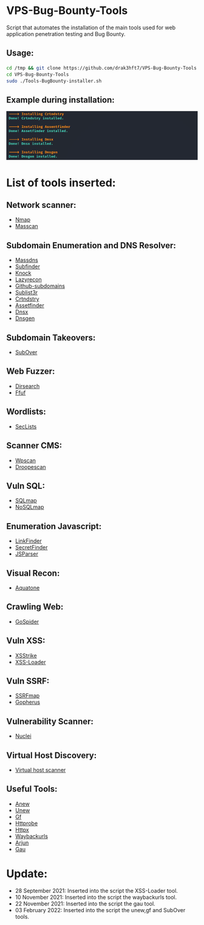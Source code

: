 # VPS-Bug-Bounty-Tools

Script that automates the installation of the main tools used for web application penetration testing and Bug Bounty.

## Usage:
```bash
cd /tmp && git clone https://github.com/drak3hft7/VPS-Bug-Bounty-Tools
cd VPS-Bug-Bounty-Tools
sudo ./Tools-BugBounty-installer.sh
```
## Example during installation:
![Main Logo](images/tool.PNG 'Example')

# List of tools inserted:
## Network scanner:

- [Nmap](https://nmap.org/)
- [Masscan](https://github.com/robertdavidgraham/masscan)

## Subdomain Enumeration and DNS Resolver:

- [Massdns](https://github.com/blechschmidt/massdns)
- [Subfinder](https://github.com/projectdiscovery/subfinder/)
- [Knock](https://github.com/guelfoweb/knock.git)
- [Lazyrecon](https://github.com/nahamsec/lazyrecon.git)
- [Github-subdomains](https://github.com/gwen001/github-subdomains)
- [Sublist3r](https://github.com/aboul3la/Sublist3r.git)
- [Crtndstry](https://github.com/nahamsec/crtndstry.git)
- [Assetfinder](https://github.com/tomnomnom/assetfinder)
- [Dnsx](https://github.com/projectdiscovery/dnsx)
- [Dnsgen](https://github.com/ProjectAnte/dnsgen)

## Subdomain Takeovers:

- [SubOver](https://github.com/Ice3man543/SubOver)

## Web Fuzzer:

- [Dirsearch](https://github.com/maurosoria/dirsearch)
- [Ffuf](https://github.com/ffuf/ffuf)

## Wordlists:

- [SecLists](https://github.com/danielmiessler/SecLists.git)

## Scanner CMS:

- [Wpscan](https://github.com/wpscanteam/wpscan)
- [Droopescan](https://github.com/droope/droopescan)

## Vuln SQL:

- [SQLmap](https://sqlmap.org/)
- [NoSQLmap](https://github.com/codingo/NoSQLMap.git)

## Enumeration Javascript:

- [LinkFinder](https://github.com/GerbenJavado/LinkFinder.git)
- [SecretFinder](https://github.com/m4ll0k/SecretFinder.git)
- [JSParser](https://github.com/nahamsec/JSParser.git)

## Visual Recon:

- [Aquatone](https://github.com/michenriksen/aquatone/releases/download/v1.7.0/aquatone_linux_amd64_1.7.0.zip)

## Crawling Web:

- [GoSpider](https://github.com/jaeles-project/gospider)

## Vuln XSS:

- [XSStrike](https://github.com/s0md3v/XSStrike)
- [XSS-Loader](https://github.com/capture0x/XSS-LOADER/)

## Vuln SSRF:

- [SSRFmap](https://github.com/swisskyrepo/SSRFmap)
- [Gopherus](https://github.com/tarunkant/Gopherus.git)

## Vulnerability Scanner:

- [Nuclei](https://github.com/projectdiscovery/nuclei)

## Virtual Host Discovery:

- [Virtual host scanner](https://github.com/jobertabma/virtual-host-discovery.git)

## Useful Tools:

- [Anew](https://github.com/tomnomnom/anew)
- [Unew](https://github.com/dwisiswant0/unew)
- [Gf](https://github.com/tomnomnom/gf)
- [Httprobe](https://github.com/tomnomnom/httprobe)
- [Httpx](https://github.com/projectdiscovery/httpx/)
- [Waybackurls](https://github.com/tomnomnom/waybackurls)
- [Arjun](https://github.com/s0md3v/Arjun)
- [Gau](https://github.com/lc/gau)

# Update:
- 28 September 2021: Inserted into the script the XSS-Loader tool.
- 10 November 2021: Inserted into the script the waybackurls tool.
- 22 November 2021: Inserted into the script the gau tool.
- 03 February 2022: Inserted into the script the unew,gf and SubOver tools.


